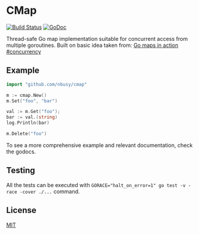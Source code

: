 # CMap

[![Build Status](https://travis-ci.org/nbusy/cmap.svg?branch=master)](https://travis-ci.org/nbusy/cmap)
[![GoDoc](https://godoc.org/github.com/nbusy/cmap?status.svg)](https://godoc.org/github.com/nbusy/cmap)

Thread-safe Go map implementation suitable for concurrent access from multiple goroutines. Built on basic idea taken from: [Go maps in action #concurrency](http://blog.golang.org/go-maps-in-action#TOC_6.)

## Example

```go
import "github.com/nbusy/cmap"

m := cmap.New()
m.Set("foo", "bar")

val := m.Get("foo");
bar := val.(string)
log.Println(bar)

m.Delete("foo")
```

To see a more comprehensive example and relevant documentation, check the godocs.

## Testing

All the tests can be executed with `GORACE="halt_on_error=1" go test -v -race -cover ./...` command.

## License

[MIT](LICENSE)
